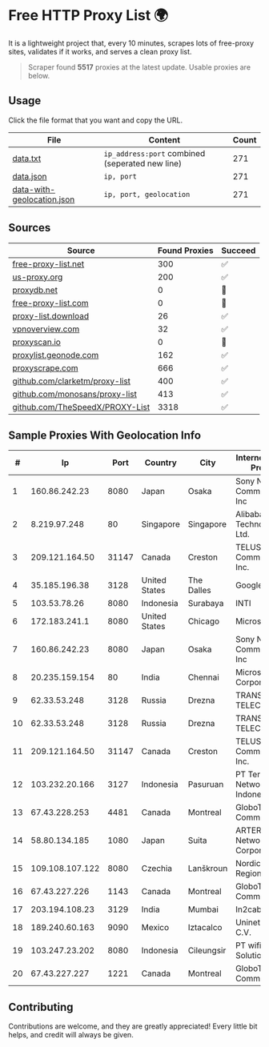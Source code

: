 
# Free HTTP Proxy List 🌍

It is a lightweight project that, every 10 minutes, scrapes lots of free-proxy sites, validates if it works, and serves a clean proxy list.


> Scraper found **5517** proxies at the latest update. Usable proxies are below.

## Usage

Click the file format that you want and copy the URL.


|File|Content|Count|
|----|-------|-----|
|[data.txt](https://raw.githubusercontent.com/themiralay/Proxy-List-World/master/data.txt)|`ip_address:port` combined (seperated new line)|271|
|[data.json](https://raw.githubusercontent.com/themiralay/Proxy-List-World/master/data.json)|`ip, port`|271|
|[data-with-geolocation.json](https://raw.githubusercontent.com/themiralay/Proxy-List-World/master/data-with-geolocation.json)|`ip, port, geolocation`|271|

## Sources

|Source|Found Proxies|Succeed|
|------|-------------|-------|
|[free-proxy-list.net](https://free-proxy-list.net)|300|✅|
|[us-proxy.org](https://www.us-proxy.org)|200|✅|
|[proxydb.net](http://proxydb.net)|0|🚫|
|[free-proxy-list.com](https://free-proxy-list.com/?page=&port=&type%5B%5D=http&type%5B%5D=https&up_time=0&search=Search)|0|🚫|
|[proxy-list.download](https://www.proxy-list.download/HTTP)|26|✅|
|[vpnoverview.com](https://vpnoverview.com/privacy/anonymous-browsing/free-proxy-servers)|32|✅|
|[proxyscan.io](https://www.proxyscan.io)|0|🚫|
|[proxylist.geonode.com](https://proxylist.geonode.com/api/proxy-list?limit=300&page=1&sort_by=lastChecked&sort_type=desc&protocols=http,https)|162|✅|
|[proxyscrape.com](https://api.proxyscrape.com/v2/?request=displayproxies&protocol=http&timeout=10000&country=all&ssl=all&anonymity=all)|666|✅|
|[github.com/clarketm/proxy-list](https://raw.githubusercontent.com/clarketm/proxy-list/master/proxy-list-raw.txt)|400|✅|
|[github.com/monosans/proxy-list](https://raw.githubusercontent.com/monosans/proxy-list/main/proxies/http.txt)|413|✅|
|[github.com/TheSpeedX/PROXY-List](https://raw.githubusercontent.com/TheSpeedX/PROXY-List/master/http.txt)|3318|✅|


## Sample Proxies With Geolocation Info

|#|Ip|Port|Country|City|Internet Service Provider|
|-|--|----|-------|----|-------------------------|
|1|160.86.242.23|8080|Japan|Osaka|Sony Network Communications Inc|
|2|8.219.97.248|80|Singapore|Singapore|Alibaba (US) Technology Co., Ltd.|
|3|209.121.164.50|31147|Canada|Creston|TELUS Communications Inc.|
|4|35.185.196.38|3128|United States|The Dalles|Google LLC|
|5|103.53.78.26|8080|Indonesia|Surabaya|INTI|
|6|172.183.241.1|8080|United States|Chicago|Microsoft|
|7|160.86.242.23|8080|Japan|Osaka|Sony Network Communications Inc|
|8|20.235.159.154|80|India|Chennai|Microsoft Corporation|
|9|62.33.53.248|3128|Russia|Drezna|TRANS-TELECOM|
|10|62.33.53.248|3128|Russia|Drezna|TRANS-TELECOM|
|11|209.121.164.50|31147|Canada|Creston|TELUS Communications Inc.|
|12|103.232.20.166|3127|Indonesia|Pasuruan|PT Terabyte Network Indonesia|
|13|67.43.228.253|4481|Canada|Montreal|GloboTech Communications|
|14|58.80.134.185|1080|Japan|Suita|ARTERIA Networks Corporation|
|15|109.108.107.122|8080|Czechia|Lanškroun|Nordic Telecom Regional s.r.o.|
|16|67.43.227.226|1143|Canada|Montreal|GloboTech Communications|
|17|203.194.108.23|3129|India|Mumbai|In2cable|
|18|189.240.60.163|9090|Mexico|Iztacalco|Uninet S.A. de C.V.|
|19|103.247.23.202|8080|Indonesia|Cileungsir|PT wifian Solution|
|20|67.43.227.227|1221|Canada|Montreal|GloboTech Communications|



## Contributing

Contributions are welcome, and they are greatly appreciated! Every
little bit helps, and credit will always be given.

